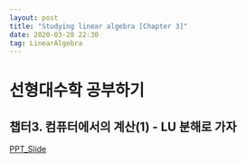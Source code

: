 ```yaml
---
layout: post
title: "Studying linear algebra [Chapter 3]"
date: 2020-03-28 22:30
tag: LinearAlgebra
---
```


# 선형대수학 공부하기
## 챕터3. 컴퓨터에서의 계산(1) - LU 분해로 가자  

[PPT_Slide](https://star6973.github.io/reveal.js/slide/linear-algebra-chapter-3.html)
